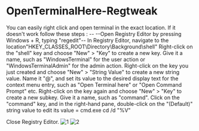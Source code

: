 # OpenTerminalHere-Regtweak
You can easily right click and open terminal in the exact location.
If it doesn't work follow these steps : --
--Open Registry Editor by pressing Windows + R, typing "regedit"--
In Registry Editor, navigate to the location"HKEY_CLASSES_ROOT\Directory\Background\shell"
Right-click on the "shell" key and choose "New" > "Key" to create a new key. Give it a name, such as "WindowsTerminal" for the user action or "WindowsTerminalAdmin" for the admin action.
Right-click on the key you just created and choose "New" > "String Value" to create a new string value. Name it "@", and set its value to the desired display text for the context menu entry, such as "Open Terminal here" or "Open Command Prompt" etc.
Right-click on the key again and choose "New" > "Key" to create a new subkey. Give it a name, such as "command".
Click on the "command" key, and in the right-hand pane, double-click on the "(Default)" string value to edit its value = cmd.exe cd /d \"%V\"

Close Registry Editor.
![1](https://user-images.githubusercontent.com/108153648/232628926-598671da-dc92-4a8e-a096-72cb8b20d95a.jpg)
![2](https://user-images.githubusercontent.com/108153648/232628931-83c8f73a-e324-4a68-a5cc-442ab96c3c5e.png)
